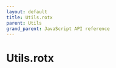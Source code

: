 ```yaml
---
layout: default
title: Utils.rotx
parent: Utils
grand_parent: JavaScript API reference
---
```


# Utils.rotx